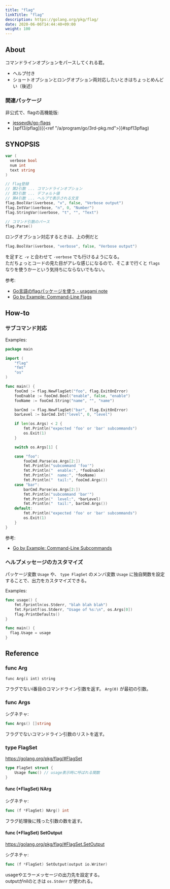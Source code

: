 ```yaml
---
title: "flag"
linkTitle: "flag"
description: https://golang.org/pkg/flag/
date: 2020-06-06T14:44:40+09:00
weight: 100
---
```


## About

コマンドラインオプションをパースしてくれる君。

- ヘルプ付き
- ショートオプションとロングオプション両対応したいときはちょっとめんどい（後述）

### 関連パッケージ

非公式で、flagの高機能版:

- [jessevdk/go-flags](https://github.com/jessevdk/go-flags)
- [spf13/pflag]({{<ref "/a/program/go/3rd-pkg.md">}}#spf13pflag)

## SYNOPSIS

```go
var (
  verbose bool
  num int
  text string
)

// flag登録
// 第2引数 ... コマンドラインオプション
// 第3引数 ... デフォルト値
// 第4引数 ... ヘルプで表示される文言
flag.BoolVar(&verbose, "v", false, "Verbose output")
flag.IntVar(&verbose, "n", 0, "Number")
flag.StringVar(&verbose, "t", "", "Text")

// コマンド引数のパース
flag.Parse()
```

ロングオプション対応するときは、上の例だと

```go
flag.BoolVar(&verbose, "verbose", false, "Verbose output")
```

を足すと `-v` と合わせて `-verbose` でも行けるようになる。  
ただちょっとコードの見た目がアレな感じになるので、そこまで行くと `flags` なりを使うかーという気持ちにならないでもない。

参考:

- [Go言語のflagパッケージを使う - uragami note](http://ryochack.hatenablog.com/entry/2013/04/17/232753 "Go言語のflagパッケージを使う - uragami note")
- [Go by Example: Command-Line Flags](https://gobyexample.com/command-line-flags)

## How-to
### サブコマンド対応

Examples:

```go
package main

import (
    "flag"
    "fmt"
    "os"
)

func main() {
    fooCmd := flag.NewFlagSet("foo", flag.ExitOnError)
    fooEnable := fooCmd.Bool("enable", false, "enable")
    fooName := fooCmd.String("name", "", "name")

    barCmd := flag.NewFlagSet("bar", flag.ExitOnError)
    barLevel := barCmd.Int("level", 0, "level")

    if len(os.Args) < 2 {
        fmt.Println("expected 'foo' or 'bar' subcommands")
        os.Exit(1)
    }

    switch os.Args[1] {

    case "foo":
        fooCmd.Parse(os.Args[2:])
        fmt.Println("subcommand 'foo'")
        fmt.Println("  enable:", *fooEnable)
        fmt.Println("  name:", *fooName)
        fmt.Println("  tail:", fooCmd.Args())
    case "bar":
        barCmd.Parse(os.Args[2:])
        fmt.Println("subcommand 'bar'")
        fmt.Println("  level:", *barLevel)
        fmt.Println("  tail:", barCmd.Args())
    default:
        fmt.Println("expected 'foo' or 'bar' subcommands")
        os.Exit(1)
    }
}
```

参考:

- [Go by Example: Command-Line Subcommands](https://gobyexample.com/command-line-subcommands)

### ヘルプメッセージのカスタマイズ

パッケージ変数 `Usage` や、 `type FlagSet` のメンバ変数 `Usage` に独自関数を設定することで、出力をカスタマイズできる。

Examples:

```go
func usage() {
	fmt.Fprintln(os.Stderr, "blah blah blah")
	fmt.Fprintf(os.Stderr, "Usage of %s:\n", os.Args[0])
	flag.PrintDefaults()
}

func main() {
  flag.Usage = usage
}
```

## Reference
### func Arg

`func Arg(i int) string`

フラグでないi番目のコマンドライン引数を返す。
`Arg(0)` が最初の引数。

### func Args

シグネチャ:

```go
func Args() []string
```

フラグでないコマンドライン引数のリストを返す。

### type FlagSet

https://golang.org/pkg/flag/#FlagSet

```go
type FlagSet struct {
    Usage func() // usage表示時に呼ばれる関数
}
```

#### func (*FlagSet) NArg

シグネチャ:

```go
func (f *FlagSet) NArg() int
```

フラグ処理後に残った引数の数を返す。

#### func (*FlagSet) SetOutput

https://golang.org/pkg/flag/#FlagSet.SetOutput

シグネチャ:

```go
func (f *FlagSet) SetOutput(output io.Writer)
```

usageやエラーメッセージの出力先を設定する。  
outputがnilのときは `os.Stderr` が使われる。
